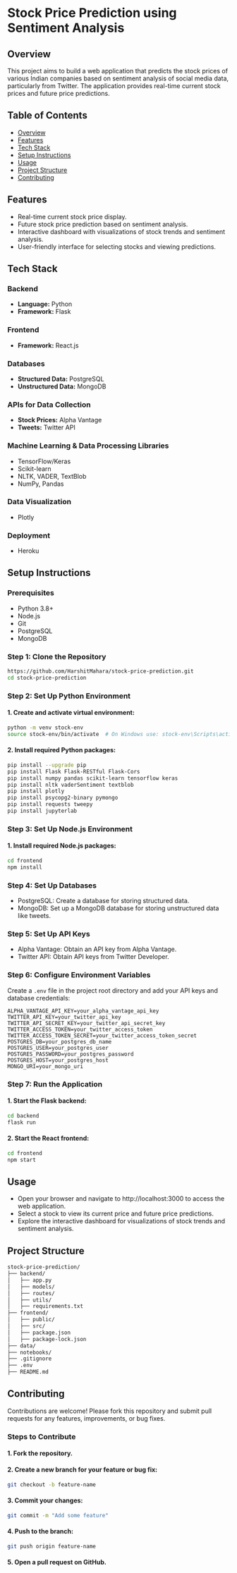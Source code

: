 # Stock Price Prediction using Sentiment Analysis

## Overview

This project aims to build a web application that predicts the stock prices of various Indian companies based on sentiment analysis of social media data, particularly from Twitter. The application provides real-time current stock prices and future price predictions.

## Table of Contents

- [Overview](#overview)
- [Features](#features)
- [Tech Stack](#tech-stack)
- [Setup Instructions](#setup-instructions)
- [Usage](#usage)
- [Project Structure](#project-structure)
- [Contributing](#contributing)

## Features

- Real-time current stock price display.
- Future stock price prediction based on sentiment analysis.
- Interactive dashboard with visualizations of stock trends and sentiment analysis.
- User-friendly interface for selecting stocks and viewing predictions.

## Tech Stack

### Backend
- **Language:** Python
- **Framework:** Flask

### Frontend
- **Framework:** React.js

### Databases
- **Structured Data:** PostgreSQL
- **Unstructured Data:** MongoDB

### APIs for Data Collection
- **Stock Prices:** Alpha Vantage
- **Tweets:** Twitter API

### Machine Learning & Data Processing Libraries
- TensorFlow/Keras
- Scikit-learn
- NLTK, VADER, TextBlob
- NumPy, Pandas

### Data Visualization
- Plotly

### Deployment
- Heroku

## Setup Instructions

### Prerequisites

- Python 3.8+
- Node.js
- Git
- PostgreSQL
- MongoDB

### Step 1: Clone the Repository

```sh
https://github.com/HarshitMahara/stock-price-prediction.git
cd stock-price-prediction
```

### Step 2: Set Up Python Environment

#### 1. Create and activate virtual environment:

```sh
python -m venv stock-env
source stock-env/bin/activate  # On Windows use: stock-env\Scripts\activate
```

#### 2. Install required Python packages:

```sh
pip install --upgrade pip
pip install Flask Flask-RESTful Flask-Cors
pip install numpy pandas scikit-learn tensorflow keras
pip install nltk vaderSentiment textblob
pip install plotly
pip install psycopg2-binary pymongo
pip install requests tweepy
pip install jupyterlab
```

###  Step 3: Set Up Node.js Environment

#### 1. Install required Node.js packages:

```sh
cd frontend
npm install
```

### Step 4: Set Up Databases
- PostgreSQL: Create a database for storing structured data.
- MongoDB: Set up a MongoDB database for storing unstructured data like tweets.

### Step 5: Set Up API Keys
- Alpha Vantage: Obtain an API key from Alpha Vantage.
- Twitter API: Obtain API keys from Twitter Developer.

### Step 6: Configure Environment Variables
Create a `.env` file in the project root directory and add your API keys and database credentials:

```env
ALPHA_VANTAGE_API_KEY=your_alpha_vantage_api_key
TWITTER_API_KEY=your_twitter_api_key
TWITTER_API_SECRET_KEY=your_twitter_api_secret_key
TWITTER_ACCESS_TOKEN=your_twitter_access_token
TWITTER_ACCESS_TOKEN_SECRET=your_twitter_access_token_secret
POSTGRES_DB=your_postgres_db_name
POSTGRES_USER=your_postgres_user
POSTGRES_PASSWORD=your_postgres_password
POSTGRES_HOST=your_postgres_host
MONGO_URI=your_mongo_uri
```

### Step 7: Run the Application

#### 1. Start the Flask backend:
  
  ```sh
  cd backend
  flask run
```

#### 2. Start the React frontend:

 ``` sh
 cd frontend
 npm start
```

## Usage

- Open your browser and navigate to http://localhost:3000 to access the web application.
- Select a stock to view its current price and future price predictions.
- Explore the interactive dashboard for visualizations of stock trends and sentiment analysis.

## Project Structure

``` sh
stock-price-prediction/
├── backend/
│   ├── app.py
│   ├── models/
│   ├── routes/
│   ├── utils/
│   ├── requirements.txt
├── frontend/
│   ├── public/
│   ├── src/
│   ├── package.json
│   ├── package-lock.json
├── data/
├── notebooks/
├── .gitignore
├── .env
├── README.md
```

## Contributing
Contributions are welcome! Please fork this repository and submit pull requests for any features, improvements, or bug fixes.

### Steps to Contribute

#### 1. Fork the repository.
#### 2. Create a new branch for your feature or bug fix:
``` sh
git checkout -b feature-name
```
#### 3. Commit your changes:
``` sh
git commit -m "Add some feature"
```
#### 4. Push to the branch:
``` sh
git push origin feature-name
```
#### 5. Open a pull request on GitHub.

